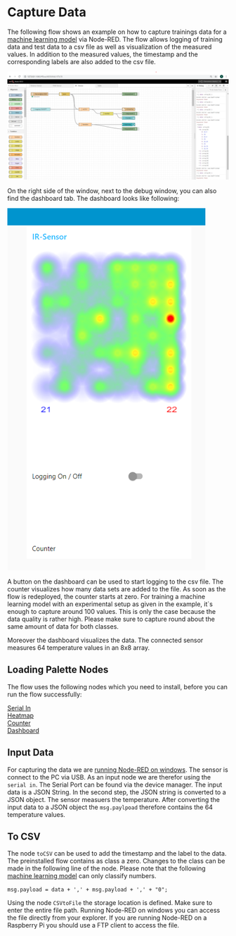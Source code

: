 # Capture Data 

The following flow shows an example on how to capture trainings data for a [machine learning model](https://github.com/SSV-embedded/TinyML_IR-Sensor) via Node-RED. 
The flow allows logging of training data and test data to a csv file as well as visualization of the measured values. In addition to the measured values, the timestamp and the corresponding labels are also added to the csv file.

![alt-text][Flow]

[Flow]: https://github.com/sze-ssv/Capture_Data/blob/c5b37f9055b667a83350c7f6125c7b61545024b1/Flow.png

On the right side of the window, next to the debug window, you can also find the dashboard tab. 
The dashboard looks like following: 

![alt-text][Dashboard]

[Dashboard]: https://github.com/sze-ssv/Capture_Data/blob/a5237569338459fa83816db67f0014b5c5a0027a/Dashboard.png

A button on the dashboard can be used to start logging to the csv file. The counter visualizes how many data sets are added to the file. As soon as the flow is redeployed, the counter starts at zero. For training a machine learning model with an experimental setup as given in the example, it`s enough to capture around 100 values. This is only the case because the data quality is rather high. Please make sure to capture round about the same amount of data for both classes. 

Moreover the dashboard visualizes the data. The connected sensor measures 64 temperature values in an 8x8 array. 

## Loading Palette Nodes

The flow uses the following nodes which you need to install, before you can run the flow successfully: 

[Serial In](https://flows.nodered.org/node/node-red-node-serialport) \
[Heatmap](https://flows.nodered.org/node/node-red-contrib-ui-heatmap) \
[Counter](https://flows.nodered.org/node/node-red-contrib-counter) \
[Dashboard](https://flows.nodered.org/node/node-red-dashboard)



## Input Data 

For capturing the data we are [running Node-RED on windows](https://nodered.org/docs/getting-started/windows). The sensor is connect to the PC via USB. As an input node we are therefor using the `serial in`. The Serial Port can be found via the device manager. The input data is a JSON String. In the second step, the JSON string is converted to a JSON object. The sensor measuers the temperature. After converting the input data to a JSON object the `msg.paylpoad` therefore contains the 64 temperature values.  

## To CSV

The node `toCSV` can be used to add the timestamp and the label to the data. The preinstalled flow contains as class a zero. Changes to the class can be made in the following line of the node. Please note that the following [machine learning model](https://github.com/SSV-embedded/TinyML_IR-Sensor) can only classify numbers. 

``` 
msg.payload = data + ',' + msg.payload + ',' + "0"; 
```

Using the node `CSVtoFile` the storage location is defined. Make sure to enter the entire file path. Running Node-RED on windows you can access the file directly from your explorer. If you are running Node-RED on a Raspberry Pi you should use a FTP client to access the file. 